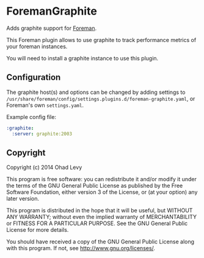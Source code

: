 # ForemanGraphite

Adds graphite support for [Foreman](http://theforeman.org).

This Foreman plugin allows to use graphite to track performance metrics of your foreman instances.

You will need to install a graphite instance to use this plugin.

## Configuration

The graphite host(s) and options can be changed by adding settings to `/usr/share/foreman/config/settings.plugins.d/foreman-graphite.yaml`, or Foreman's own `settings.yaml`.

Example config file:

```yaml
:graphite:
  :server: graphite:2003
```

## Copyright
   
Copyright (c) 2014 Ohad Levy
   
This program is free software: you can redistribute it and/or modify
it under the terms of the GNU General Public License as published by
the Free Software Foundation, either version 3 of the License, or
(at your option) any later version.
   
This program is distributed in the hope that it will be useful,
but WITHOUT ANY WARRANTY; without even the implied warranty of
MERCHANTABILITY or FITNESS FOR A PARTICULAR PURPOSE.  See the
GNU General Public License for more details.
   
You should have received a copy of the GNU General Public License
along with this program.  If not, see <http://www.gnu.org/licenses/>.
